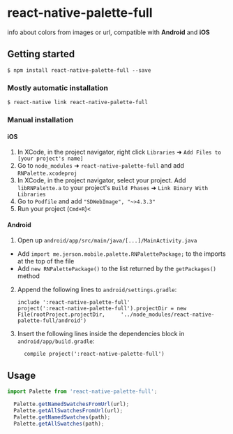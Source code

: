 
# react-native-palette-full

info about colors from images or url, compatible with **Android** and **iOS**

## Getting started

`$ npm install react-native-palette-full --save`

### Mostly automatic installation

`$ react-native link react-native-palette-full`

### Manual installation


#### iOS

1. In XCode, in the project navigator, right click `Libraries` ➜ `Add Files to [your project's name]`
2. Go to `node_modules` ➜ `react-native-palette-full` and add `RNPalette.xcodeproj`
3. In XCode, in the project navigator, select your project. Add `libRNPalette.a` to your project's `Build Phases` ➜ `Link Binary With Libraries`
4. Go to `Podfile` and add `"SDWebImage", "~>4.3.3"` 
5. Run your project (`Cmd+R`)<

#### Android

1. Open up `android/app/src/main/java/[...]/MainActivity.java`
  - Add `import me.jerson.mobile.palette.RNPalettePackage;` to the imports at the top of the file
  - Add `new RNPalettePackage()` to the list returned by the `getPackages()` method
2. Append the following lines to `android/settings.gradle`:
  	```
  	include ':react-native-palette-full'
  	project(':react-native-palette-full').projectDir = new File(rootProject.projectDir, 	'../node_modules/react-native-palette-full/android')
  	```
3. Insert the following lines inside the dependencies block in `android/app/build.gradle`:
  	```
      compile project(':react-native-palette-full')
  	```


## Usage
```javascript
import Palette from 'react-native-palette-full';

  Palette.getNamedSwatchesFromUrl(url);
  Palette.getAllSwatchesFromUrl(url);
  Palette.getNamedSwatches(path);
  Palette.getAllSwatches(path);
```
  